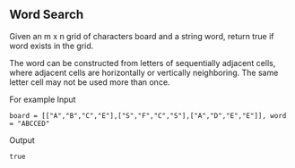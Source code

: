 ## Word Search

Given an m x n grid of characters board and a string word, return true if word exists in the grid.

The word can be constructed from letters of sequentially adjacent cells, where adjacent cells are horizontally or vertically neighboring. The same letter cell may not be used more than once.



For example
Input

```
board = [["A","B","C","E"],["S","F","C","S"],["A","D","E","E"]], word = "ABCCED"
```

Output
```
true
```
